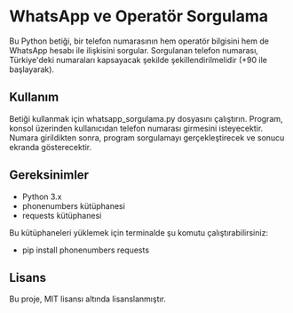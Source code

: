 # WhatsApp ve Operatör Sorgulama
Bu Python betiği, bir telefon numarasının hem operatör bilgisini hem de WhatsApp hesabı ile ilişkisini sorgular. Sorgulanan telefon numarası, Türkiye'deki numaraları kapsayacak şekilde şekillendirilmelidir (+90 ile başlayarak).

## Kullanım
Betiği kullanmak için whatsapp_sorgulama.py dosyasını çalıştırın. Program, konsol üzerinden kullanıcıdan telefon numarası girmesini isteyecektir. Numara girildikten sonra, program sorgulamayı gerçekleştirecek ve sonucu ekranda gösterecektir.

## Gereksinimler

- Python 3.x
- phonenumbers kütüphanesi
- requests kütüphanesi

Bu kütüphaneleri yüklemek için terminalde şu komutu çalıştırabilirsiniz:

- pip install phonenumbers requests

## Lisans
Bu proje, MIT lisansı altında lisanslanmıştır.
